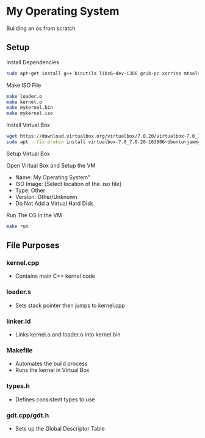 # My Operating System
Building an os from scratch

## Setup
Install Dependencies
```bash
sudo apt-get install g++ binutils libc6-dev-i386 grub-pc xorriso mtools
```
Make ISO File
```bash
make loader.o
make kernel.o
make mykernel.bin
make mykernel.iso
```
Install Virtual Box
```bash
wget https://download.virtualbox.org/virtualbox/7.0.20/virtualbox-7.0_7.0.20-163906~Ubuntu~jammy_amd64.deb
sudo apt --fix-broken install virtualbox-7.0_7.0.20-163906~Ubuntu~jammy_amd64.deb
```
Setup Virtual Box

Open Virtual Box and Setup the VM
- Name: My Operating System"
- ISO Image: [Select location of the .iso file]
- Type: Other
- Version: Other/Unknown
- Do Not Add a Virtual Hard Disk

Run The OS in the VM
```bash
make run
```

## File Purposes
### kernel.cpp
- Contains main C++ kernel code
### loader.s
- Sets stack pointer then jumps to kernel.cpp
### linker.ld
- Links kernel.o and loader.o into kernel.bin
### Makefile
- Automates the build process
- Runs the kernel in Virtual Box
### types.h
- Defines consistent types to use
### gdt.cpp/gdt.h
- Sets up the Global Descriptor Table
